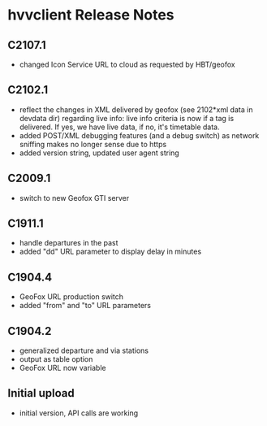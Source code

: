 # hvvclient Release Notes

## C2107.1

 * changed Icon Service URL to cloud as requested by HBT/geofox

## C2102.1

* reflect the changes in XML delivered by geofox (see 2102*xml data in devdata dir) regarding live info: live info criteria is now if a <delay> tag is delivered. If yes, we have live data, if no, it's timetable data.
* added POST/XML debugging features (and a debug switch) as network sniffing makes no longer sense due to https
* added version string, updated user agent string

## C2009.1

* switch to new Geofox GTI server

## C1911.1

* handle departures in the past
* added "dd" URL parameter to display delay in minutes

## C1904.4

* GeoFox URL production switch
* added "from" and "to" URL parameters

## C1904.2

* generalized departure and via stations 
* output as table option
* GeoFox URL now variable

## Initial upload

* initial version, API calls are working
